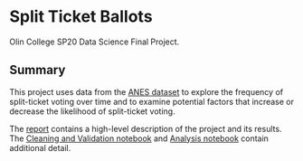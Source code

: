 # Split Ticket Ballots
Olin College SP20 Data Science Final Project.
## Summary
This project uses data from the [ANES dataset](https://electionstudies.org/data-center/) to explore the frequency of split-ticket voting over time and to examine potential factors that increase or decrease the likelihood of split-ticket voting.

The [report](https://github.com/anushadatar/split-ticket/blob/master/report.md) contains a high-level description of the project and its results. The [Cleaning and Validation notebook](https://github.com/anushadatar/split-ticket/blob/master/Prepare-Dataset.ipynb) and [Analysis notebook](https://github.com/anushadatar/split-ticket/blob/master/Analysis.ipynb) contain additional detail.
